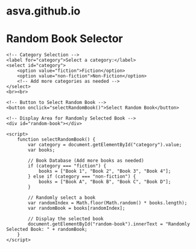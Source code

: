 # asva.github.io
<!DOCTYPE html>
<html lang="en">
<head>
    <meta charset="UTF-8">
    <meta name="viewport" content="width=device-width, initial-scale=1.0">
    <title>Random Book Selector</title>
    <style>
        /* Add your CSS styles here */
    </style>
</head>
<body>
    <h1>Random Book Selector</h1>
    
    <!-- Category Selection -->
    <label for="category">Select a category:</label>
    <select id="category">
        <option value="fiction">Fiction</option>
        <option value="non-fiction">Non-Fiction</option>
        <!-- Add more categories as needed -->
    </select>
    <br><br>
    
    <!-- Button to Select Random Book -->
    <button onclick="selectRandomBook()">Select Random Book</button>
    
    <!-- Display Area for Randomly Selected Book -->
    <div id="random-book"></div>
    
    <script>
        function selectRandomBook() {
            var category = document.getElementById("category").value;
            var books;
            
            // Book Database (Add more books as needed)
            if (category === "fiction") {
                books = ["Book 1", "Book 2", "Book 3", "Book 4"];
            } else if (category === "non-fiction") {
                books = ["Book A", "Book B", "Book C", "Book D"];
            }
            
            // Randomly select a book
            var randomIndex = Math.floor(Math.random() * books.length);
            var randomBook = books[randomIndex];
            
            // Display the selected book
            document.getElementById("random-book").innerText = "Randomly Selected Book: " + randomBook;
        }
    </script>
</body>
</html>
